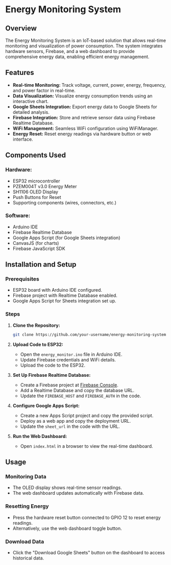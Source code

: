 # Energy Monitoring System

## Overview
The Energy Monitoring System is an IoT-based solution that allows real-time monitoring and visualization of power consumption. The system integrates hardware sensors, Firebase, and a web dashboard to provide comprehensive energy data, enabling efficient energy management.

## Features
- **Real-time Monitoring:** Track voltage, current, power, energy, frequency, and power factor in real-time.
- **Data Visualization:** Visualize energy consumption trends using an interactive chart.
- **Google Sheets Integration:** Export energy data to Google Sheets for detailed analysis.
- **Firebase Integration:** Store and retrieve sensor data using Firebase Realtime Database.
- **WiFi Management:** Seamless WiFi configuration using WiFiManager.
- **Energy Reset:** Reset energy readings via hardware button or web interface.

## Components Used
### Hardware:
- ESP32 microcontroller
- PZEM004T v3.0 Energy Meter
- SH1106 OLED Display
- Push Buttons for Reset
- Supporting components (wires, connectors, etc.)

### Software:
- Arduino IDE
- Firebase Realtime Database
- Google Apps Script (for Google Sheets integration)
- CanvasJS (for charts)
- Firebase JavaScript SDK

## Installation and Setup

### Prerequisites
- ESP32 board with Arduino IDE configured.
- Firebase project with Realtime Database enabled.
- Google Apps Script for Sheets integration set up.

### Steps
1. **Clone the Repository:**
   ```bash
   git clone https://github.com/your-username/energy-monitoring-system.git
   ```

2. **Upload Code to ESP32:**
   - Open the `energy_monitor.ino` file in Arduino IDE.
   - Update Firebase credentials and WiFi details.
   - Upload the code to the ESP32.

3. **Set Up Firebase Realtime Database:**
   - Create a Firebase project at [Firebase Console](https://console.firebase.google.com/).
   - Add a Realtime Database and copy the database URL.
   - Update the `FIREBASE_HOST` and `FIREBASE_AUTH` in the code.

4. **Configure Google Apps Script:**
   - Create a new Apps Script project and copy the provided script.
   - Deploy as a web app and copy the deployment URL.
   - Update the `sheet_url` in the code with the URL.

5. **Run the Web Dashboard:**
   - Open `index.html` in a browser to view the real-time dashboard.

## Usage
### Monitoring Data
- The OLED display shows real-time sensor readings.
- The web dashboard updates automatically with Firebase data.

### Resetting Energy
- Press the hardware reset button connected to GPIO 12 to reset energy readings.
- Alternatively, use the web dashboard toggle button.

### Download Data
- Click the "Download Google Sheets" button on the dashboard to access historical data.
